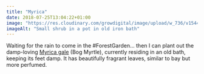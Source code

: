 ```yaml
---
title: "Myrica"
date: 2018-07-25T13:04:22+01:00
image: "https://res.cloudinary.com/growdigital/image/upload/w_736/v1544299551/myrica-gale-28729755607.jpg"
imageAlt: "Small shrub in a pot in old iron bath"
---
```


Waiting for the rain to come in the #ForestGarden… then I can plant out the damp-loving [Myrica gale](https://pfaf.org/user/plant.aspx?LatinName=Myrica+gale) (Bog Myrtle), currently residing in an old bath, keeping its feet damp. It has beautifully fragrant leaves, similar to bay but more perfumed.
